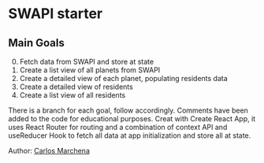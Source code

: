 # SWAPI starter

## Main Goals

0. Fetch data from SWAPI and store at state
1. Create a list view of all planets from SWAPI
2. Create a detailed view of each planet, populating residents data
3. Create a detailed view of residents
4. Create a list view of all residents

There is a branch for each goal, follow accordingly.
Comments have been added to the code for educational purposes.
Creat with Create React App, it uses React Router for routing and a combination of context API and useReducer Hook to fetch all data at app initialization and store all at state.

Author: [Carlos Marchena](https://sprintwithcarlos.github.io)
